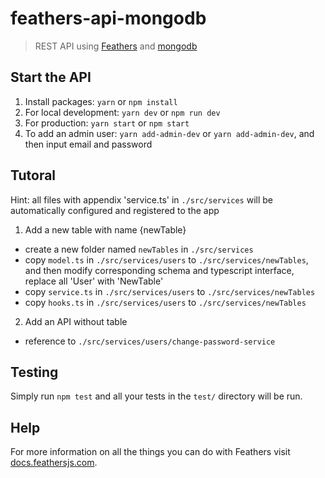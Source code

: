 # feathers-api-mongodb

> REST API using [Feathers](http://feathersjs.com) and [mongodb](https://www.mongodb.com/)

## Start the API

1. Install packages: `yarn` or `npm install`
2. For local development: `yarn dev` or `npm run dev`
3. For production: `yarn start` or `npm start`
4. To add an admin user: `yarn add-admin-dev` or `yarn add-admin-dev`, and then input email and password

## Tutoral
Hint: all files with appendix 'service.ts' in `./src/services` will be automatically configured and registered to the app

1. Add a new table with name {newTable}
* create a new folder named `newTables` in `./src/services`
* copy `model.ts` in `./src/services/users` to `./src/services/newTables`, and then modify corresponding schema and typescript interface, replace all 'User' with 'NewTable'
* copy `service.ts` in `./src/services/users` to `./src/services/newTables`
* copy `hooks.ts` in `./src/services/users` to `./src/services/newTables`

2. Add an API without table
* reference to `./src/services/users/change-password-service`

## Testing

Simply run `npm test` and all your tests in the `test/` directory will be run.

## Help

For more information on all the things you can do with Feathers visit [docs.feathersjs.com](http://docs.feathersjs.com).

